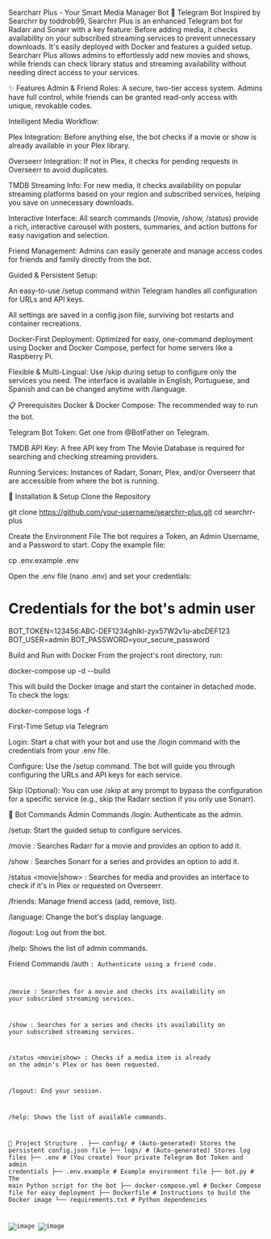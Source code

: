 Searcharr Plus - Your Smart Media Manager Bot
🤖 Telegram Bot Inspired by Searchrr by toddrob99, Searchrr Plus is an enhanced Telegram bot for Radarr and Sonarr with a key feature: Before adding media, it checks availability on your subscribed streaming services to prevent unnecessary downloads. It's easily deployed with Docker and features a guided setup. Searcharr Plus allows admins to effortlessly add new movies and shows, while friends can check library status and streaming availability without needing direct access to your services.

✨ Features
Admin & Friend Roles: A secure, two-tier access system. Admins have full control, while friends can be granted read-only access with unique, revokable codes.

Intelligent Media Workflow:

Plex Integration: Before anything else, the bot checks if a movie or show is already available in your Plex library.

Overseerr Integration: If not in Plex, it checks for pending requests in Overseerr to avoid duplicates.

TMDB Streaming Info: For new media, it checks availability on popular streaming platforms based on your region and subscribed services, helping you save on unnecessary downloads.

Interactive Interface: All search commands (/movie, /show, /status) provide a rich, interactive carousel with posters, summaries, and action buttons for easy navigation and selection.

Friend Management: Admins can easily generate and manage access codes for friends and family directly from the bot.

Guided & Persistent Setup:

An easy-to-use /setup command within Telegram handles all configuration for URLs and API keys.

All settings are saved in a config.json file, surviving bot restarts and container recreations.

Docker-First Deployment: Optimized for easy, one-command deployment using Docker and Docker Compose, perfect for home servers like a Raspberry Pi.

Flexible & Multi-Lingual: Use /skip during setup to configure only the services you need. The interface is available in English, Portuguese, and Spanish and can be changed anytime with /language.

📋 Prerequisites
Docker & Docker Compose: The recommended way to run the bot.

Telegram Bot Token: Get one from @BotFather on Telegram.

TMDB API Key: A free API key from The Movie Database is required for searching and checking streaming providers.

Running Services: Instances of Radarr, Sonarr, Plex, and/or Overseerr that are accessible from where the bot is running.

🚀 Installation & Setup
Clone the Repository

git clone https://github.com/your-username/searchrr-plus.git
cd searchrr-plus

Create the Environment File
The bot requires a Token, an Admin Username, and a Password to start. Copy the example file:

cp .env.example .env

Open the .env file (nano .env) and set your credentials:

# Credentials for the bot's admin user
BOT_TOKEN=123456:ABC-DEF1234ghIkl-zyx57W2v1u-abcDEF123
BOT_USER=admin
BOT_PASSWORD=your_secure_password

Build and Run with Docker
From the project's root directory, run:

docker-compose up -d --build

This will build the Docker image and start the container in detached mode. To check the logs:

docker-compose logs -f

First-Time Setup via Telegram

Login: Start a chat with your bot and use the /login command with the credentials from your .env file.

Configure: Use the /setup command. The bot will guide you through configuring the URLs and API keys for each service.

Skip (Optional): You can use /skip at any prompt to bypass the configuration for a specific service (e.g., skip the Radarr section if you only use Sonarr).

🤖 Bot Commands
Admin Commands
/login: Authenticate as the admin.

/setup: Start the guided setup to configure services.

/movie <name>: Searches Radarr for a movie and provides an option to add it.

/show <name>: Searches Sonarr for a series and provides an option to add it.

/status <movie|show> <name>: Searches for media and provides an interface to check if it's in Plex or requested on Overseerr.

/friends: Manage friend access (add, remove, list).

/language: Change the bot's display language.

/logout: Log out from the bot.

/help: Shows the list of admin commands.

Friend Commands
/auth <code>: Authenticate using a friend code.

/movie <name>: Searches for a movie and checks its availability on your subscribed streaming services.

/show <name>: Searches for a series and checks its availability on your subscribed streaming services.

/status <movie|show> <name>: Checks if a media item is already on the admin's Plex or has been requested.

/logout: End your session.

/help: Shows the list of available commands.

📁 Project Structure
.
├── config/             # (Auto-generated) Stores the persistent config.json file
├── logs/               # (Auto-generated) Stores log files
├── .env                # (You create) Your private Telegram Bot Token and admin credentials
├── .env.example        # Example environment file
├── bot.py              # The main Python script for the bot
├── docker-compose.yml  # Docker Compose file for easy deployment
├── Dockerfile          # Instructions to build the Docker image
└── requirements.txt    # Python dependencies

![image](https://github.com/user-attachments/assets/676616a9-a5fc-4585-8f51-639088a37416)
![image](https://github.com/user-attachments/assets/3d98a191-4804-47a2-9714-c9b72a03e7b2)

